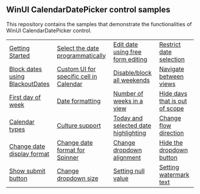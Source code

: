 ## WinUI CalendarDatePicker control samples
This repository contains the samples that demonstrate the functionalities of WinUI CalendarDatePicker control.

<table>
 <tr>
  <td><a href="Samples/Getting_started">Getting Started</a></td>
  <td><a href="Samples/Restriction">Select the date programmatically</a></td>
  <td><a href="Samples/Selection">Edit date using free form editing</a></td>
  <td><a href="Samples/Restriction">Restrict date selection</a></td>
 </tr>
  <tr>
  <td><a href="Samples/BlockedDates">Block dates using BlackoutDates</a></td>
  <td><a href="Samples/CustomUI">Custom UI for specific cell in Calendar</a></td>
  <td><a href="Samples/Formatting">Disable/block all weekends</a></td>
  <td><a href="Samples/Restriction">Navigate between views</a></td>
 </tr>
  <tr>
  <td><a href="Samples/Selection">First day of week</a></td>
  <td><a href="Samples/Formatting">Date formatting</a></td>
  <td><a href="Samples/Selection">Number of weeks in a view</a></td>
  <td><a href="Samples/Restriction">Hide days that is out of scope</a></td>
 </tr>
  <tr>
  <td><a href="Samples/Formatting">Calendar types</a></td>
  <td><a href="Samples/Formatting">Culture support</a></td>
  <td><a href="Samples/Selection">Today and selected date highlighting</a></td>
  <td><a href="Samples/Formatting">Change flow direction</a></td>
 </tr>
 <tr>
  <td><a href="Samples/Formatting">Change date display format</a></td>
  <td><a href="Samples/Formatting">Change date format for Spinner</a></td>
  <td><a href="Samples/DropDown">Change dropdown alignment</a></td>
  <td><a href="Samples/DropDown">Hide the dropdown button</a></td>
 </tr>
  <tr>
  <td><a href="Samples/DropDown">Show submit button</a></td>
  <td><a href="Samples/DropDown">Change dropdown size</a></td>
  <td><a href="Samples/Selection">Setting null value</a></td>
  <td><a href="Samples/Selection">Setting watermark text</a></td>
 </tr>
</table>
